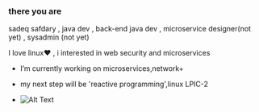 ### there you are
sadeq safdary , java dev , back-end java dev , microservice designer(not yet) , sysadmin (not yet)

I love linux:heart: , i interested in web security and microservices
- I’m currently working on microservices,network+
- my next step will be 'reactive programming',linux LPIC-2

- ![Alt Text](https://media.giphy.com/media/8ju8TNTNzZ3Dq/source.gif)
